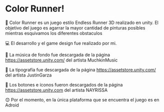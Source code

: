 # Color Runner!
 
:running: Color Runner es un juego estilo Endless Runner 3D realizado en unity. El objetivo del juego es agarrar la mayor cantidad de pinturas posibles mientras esquivamos los diferentes obstaculos



💻 El desarrollo y el game design fue realizado por mi.

🎵 La música de fondo fue descargada de la página https://assetstore.unity.com/ del artista MuchkinMusic 

🌻 La tipografía fue descargada de la página https://assetstore.unity.com/ del artista JustinGarza

:radio_button: Los botones e íconos fueron descargados de la página https://assetstore.unity.com del artista NAYRISSA

😊 Por el momento, en la única plataforma que se encuentra el juego es en Adroid 
